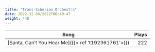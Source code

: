 ```yaml
---
title: "Trans-Siberian Orchestra"
date: 2022-12-08/2022T06:49:47
weight: 448
---
```




 Song | Plays 
----- | -----:
[Santa, Can’t You Hear Me]({{< ref 't192361761'>}}) | 222
